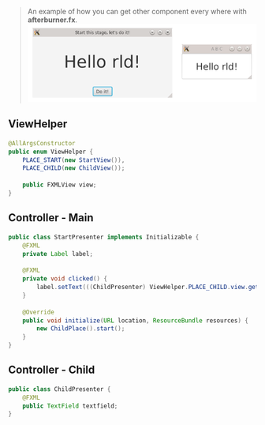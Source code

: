 > An example of how you can get other component every where with **afterburner.fx**.
![ControllerRelationship - Screenshot](https://github.com/MrChebik/ControllerRelationship/blob/master/controllerrelationship-screenshot.png?raw=true)
## ViewHelper
```java
@AllArgsConstructor
public enum ViewHelper {
    PLACE_START(new StartView()),
    PLACE_CHILD(new ChildView());

    public FXMLView view;
}
```
## Controller - Main
```java
public class StartPresenter implements Initializable {
    @FXML
    private Label label;

    @FXML
    private void clicked() {
        label.setText(((ChildPresenter) ViewHelper.PLACE_CHILD.view.getPresenter()).textfield.getText());
    }

    @Override
    public void initialize(URL location, ResourceBundle resources) {
        new ChildPlace().start();
    }
}
```
## Controller - Child
```java
public class ChildPresenter {
    @FXML
    public TextField textfield;
}

```